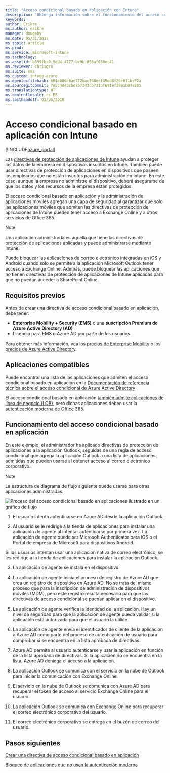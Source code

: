 ```yaml
---
title: "Acceso condicional basado en aplicación con Intune"
description: "Obtenga información sobre el funcionamiento del acceso condicional basado en aplicaciones en Intune."
keywords: 
author: Erikre
ms.author: erikre
manager: dougeby
ms.date: 05/31/2017
ms.topic: article
ms.prod: 
ms.service: microsoft-intune
ms.technology: 
ms.assetid: b399fba0-5dd4-4777-bc9b-856af038ec41
ms.reviewer: chrisgre
ms.suite: ems
ms.custom: intune-azure
ms.openlocfilehash: 604eb86e6ae712bac360ecf45dd8f20e611bc52a
ms.sourcegitcommit: 7e5c4d43cbd757342cb731bf691ef3891b0792b5
ms.translationtype: HT
ms.contentlocale: es-ES
ms.lasthandoff: 03/05/2018
---
```

# <a name="app-based-conditional-access-with-intune"></a>Acceso condicional basado en aplicación con Intune

[!INCLUDE[azure_portal](./includes/azure_portal.md)]

Las [directivas de protección de aplicaciones de Intune](app-protection-policy.md) ayudan a proteger los datos de la empresa en dispositivos inscritos en Intune. También puede usar directivas de protección de aplicaciones en dispositivos que poseen los empleados que no están inscritos para administración en Intune. En este caso, aunque la empresa no administre el dispositivo, deberá asegurarse de que los datos y los recursos de la empresa están protegidos.

El acceso condicional basado en aplicación y la administración de aplicaciones móviles agregan una capa de seguridad al garantizar que solo las aplicaciones móviles que admiten las directivas de protección de aplicaciones de Intune pueden tener acceso a Exchange Online y a otros servicios de Office 365.

> [!NOTE]
> Una aplicación administrada es aquella que tiene las directivas de protección de aplicaciones aplicadas y puede administrarse mediante Intune.

Puede bloquear las aplicaciones de correo electrónico integradas en iOS y Android cuando solo se permite a la aplicación Microsoft Outlook tener acceso a Exchange Online. Además, puede bloquear las aplicaciones que no tienen directivas de protección de aplicaciones de Intune aplicadas para que no puedan acceder a SharePoint Online.

## <a name="prerequisites"></a>Requisitos previos
Antes de crear una directiva de acceso condicional basado en aplicación, debe tener:

- **Enterprise Mobility + Security (EMS)** o una **suscripción Premium de Azure Active Directory (AD)**
- Licencia para EMS o Azure AD por parte de los usuarios

Para obtener más información, vea los [precios de Enterprise Mobility](https://www.microsoft.com/cloud-platform/enterprise-mobility-pricing) o los [precios de Azure Active Directory](https://azure.microsoft.com/pricing/details/active-directory/).

## <a name="supported-apps"></a>Aplicaciones compatibles

Puede encontrar una lista de las aplicaciones que admiten el acceso condicional basado en aplicación en la [Documentación de referencia técnica sobre el acceso condicional de Azure Active Directory](https://docs.microsoft.com/azure/active-directory/active-directory-conditional-access-technical-reference)

El acceso condicional basado en aplicación [también admite aplicaciones de línea de negocio (LOB)](https://docs.microsoft.com/intune-classic/deploy-use/block-apps-with-no-modern-authentication), pero dichas aplicaciones deben usar la [autenticación moderna de Office 365](https://support.office.com/article/Using-Office-365-modern-authentication-with-Office-clients-776c0036-66fd-41cb-8928-5495c0f9168a).

## <a name="how-app-based-conditional-access-works"></a>Funcionamiento del acceso condicional basado en aplicación

En este ejemplo, el administrador ha aplicado directivas de protección de aplicaciones a la aplicación Outlook, seguidas de una regla de acceso condicional que agrega la aplicación Outlook a una lista de aplicaciones admitidas que pueden usarse al obtener acceso al correo electrónico corporativo.

> [!NOTE]
> La estructura de diagrama de flujo siguiente puede usarse para otras aplicaciones administradas.

![Proceso del acceso condicional basado en aplicaciones ilustrado en un gráfico de flujo](./media/ca-intune-common-ways-3.png)

1.  El usuario intenta autenticarse en Azure AD desde la aplicación Outlook.

2.  Al usuario se le redirige a la tienda de aplicaciones para instalar una aplicación de agente al intentar autenticarse por primera vez. La aplicación de agente puede ser Microsoft Authenticator para iOS o el Portal de empresa de Microsoft para dispositivos Android.

 Si los usuarios intentan usar una aplicación nativa de correo electrónico, se les redirige a la tienda de aplicaciones para instalar la aplicación Outlook.

3.  La aplicación de agente se instala en el dispositivo.

4.  La aplicación de agente inicia el proceso de registro de Azure AD que crea un registro de dispositivo en Azure AD. No se trata del mismo proceso que para la inscripción de administración de dispositivos móviles (MDM), pero este registro resulta necesario para que las directivas de acceso condicional se puedan aplicar en el dispositivo.

5.  La aplicación de agente verifica la identidad de la aplicación. Hay un nivel de seguridad para que la aplicación de agente pueda validar si la aplicación está autorizada para que el usuario la utilice.

6.  La aplicación de agente envía el identificador de cliente de la aplicación a Azure AD como parte del proceso de autenticación de usuario para comprobar si se encuentra en la lista aprobada de directivas.

7.  Azure AD permite al usuario autenticarse y usar la aplicación en función de la lista aprobada de directivas. Si la aplicación no se encuentra en la lista, Azure AD deniega el acceso a la aplicación.

8.  La aplicación Outlook se comunica con el servicio en la nube de Outlook para iniciar la comunicación con Exchange Online.

9.  El servicio en la nube de Outlook se comunica con Azure AD para recuperar el token de acceso al servicio Exchange Online para el usuario.

10.  La aplicación Outlook se comunica con Exchange Online para recuperar el correo electrónico corporativo del usuario.

11.  El correo electrónico corporativo se entrega en el buzón de correo del usuario.

## <a name="next-steps"></a>Pasos siguientes
[Crear una directiva de acceso condicional basado en aplicación](app-based-conditional-access-intune-create.md)

[Bloqueo de aplicaciones que no usan la autenticación moderna](app-modern-authentication-block.md)
